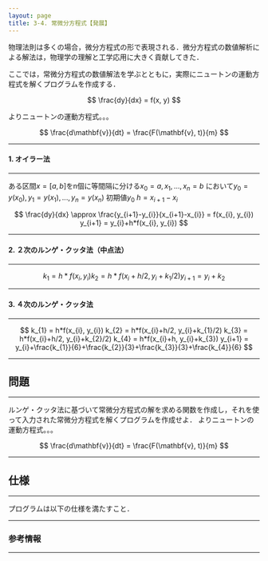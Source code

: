 ```yaml
---
layout: page
title: 3-4. 常微分方程式【発展】
---
```


物理法則は多くの場合，微分方程式の形で表現される．微分方程式の数値解析による解法は，物理学の理解と工学応用に大きく貢献してきた．

ここでは，常微分方程式の数値解法を学ぶとともに，実際にニュートンの運動方程式を解くプログラムを作成する．

$$
\frac{dy}{dx} = f(x, y)
$$

よりニュートンの運動方程式。。。

$$
\frac{d\mathbf{v}}{dt} = \frac{F(\mathbf{v}, t)}{m}
$$



---
#### 1. オイラー法
---

ある区間$x=[a, b]$をn個に等間隔に分ける$x_{0}=a, x_{1}, ..., x_{n} = b$
において$y_{0}=y(x_{0}), y_{1}=y(x_{1}), ..., y_{n} = y(x_{n})$
初期値$y_{0}$
$h = x_{i+1}-x_{i}$

$$
\frac{dy}{dx} \approx \frac{y_{i+1}-y_{i}}{x_{i+1}-x_{i}} = f(x_{i}, y_{i})
y_{i+1} = y_{i}+h*f(x_{i}, y_{i})
$$


---
#### 2. ２次のルンゲ・クッタ法（中点法）
---

$$
k_{1} = h*f(x_{i}, y_{i})
k_{2} = h*f(x_{i}+h/2, y_{i}+k_{1}/2)
y_{i+1} = y_{i}+k_{2}
$$

---
#### 3. ４次のルンゲ・クッタ法
---

$$
k_{1} = h*f(x_{i}, y_{i})
k_{2} = h*f(x_{i}+h/2, y_{i}+k_{1}/2)
k_{3} = h*f(x_{i}+h/2, y_{i}+k_{2}/2)
k_{4} = h*f(x_{i}+h, y_{i}+k_{3})
y_{i+1} = y_{i}+\frac{k_{1}}{6}+\frac{k_{2}}{3}+\frac{k_{3}}{3}+\frac{k_{4}}{6}
$$


---
## 問題
---

ルンゲ・クッタ法に基づいて常微分方程式の解を求める関数を作成し，それを使って入力された常微分方程式を解くプログラムを作成せよ．
よりニュートンの運動方程式。。。

$$
\frac{d\mathbf{v}}{dt} = \frac{F(\mathbf{v}, t)}{m}
$$


---
## 仕様
---

プログラムは以下の仕様を満たすこと．


---
### 参考情報
---
